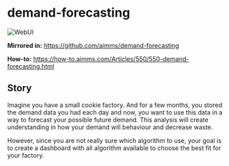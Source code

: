 # demand-forecasting

![WebUI](https://img.shields.io/badge/UI-WebUI-success)

**Mirrored in:** https://github.com/aimms/demand-forecasting

**How-to:** https://how-to.aimms.com/Articles/550/550-demand-forecasting.html

## Story

Imagine you have a small cookie factory. And for a few months, you stored the demand data you had each day and now, you want to use this data in a way to forecast your possible future demand. This analysis will create understanding in how your demand will behaviour and decrease waste.

However, since you are not really sure which algorithm to use, your goal is to create a dashboard with all algorithm available to choose the best fit for your factory.